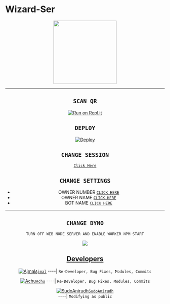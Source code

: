 # Wizard-Ser

<div align="center">
  <img border-radius: 15px src="https://i.imgur.com/1PWx69w.jpeg" width="200" height="200"/>



-------


## `SCAN QR`

[![Run on Repl.it](https://repl.it/badge/github/quiec/whatsAlfa)](https://replit.com/@AjmalAchu123/Wizard-Ser-Qr-test)

## `DEPLOY`

[![Deploy](https://www.herokucdn.com/deploy/button.svg)](https://heroku.com/deploy?template=https://github.com/Ajmal-Achu/Wizard-Ser)

## `CHANGE SESSION`

[`Click Here`](https://github.com/Ajmal-Achu/Wizard-Ser/blob/main/session.data.json#L1)

## `CHANGE SETTINGS`

- OWNER NUMBER [`CLICK HERE`](https://github.com/Ajmal-Achu/Wizard-Ser/blob/main/config.js#L2)
- OWNER NAME [`CLICK HERE`](https://github.com/Ajmal-Achu/Wizard-Ser/blob/main/plugins/menu.js#L187)
- BOT NAME [`CLICK HERE`](https://github.com/Ajmal-Achu/Wizard-Ser/blob/main/plugins/menu.js#L189)

----------

## `CHANGE DYNO`

`TURN OFF WEB NODE SERVER AND ENABLE WORKER NPM START`

<p align="center">
  <a href="https://github.com/Ajmal-Achu/Wizrad-Ser"><img src="https://i.imgur.com/aSw2GKZ.jpeg" />
</p>


## Developers
  <div align="center">

  [![Ajmal](https://i.imgur.com/0eDfjxn.jpeg)](https://github.com/Ajmal-Achu)[`Ajmal`](https://github.com/Ajmal-Achu)
----|
   `Re-Developer, Bug Fixes, Modules, Commits`

   [![Achu](https://i.imgur.com/sKzm7EK.jpeg)](https://github.com/Ajmal-Achu)[`Achu`](https://github.com/Ajmal-Achu)
----|
   `Re-Developer, Bug Fixes, Modules, Commits`

   [![SudoAnirudh](https://i.imgur.com/SrwYN5u.jpeg)](https://github.com/SudoAnirudh)[`SudoAnirudh`](https://github.com/SudoAnirudh)        
----|
    `Modifying as public`
                                  
  </div
